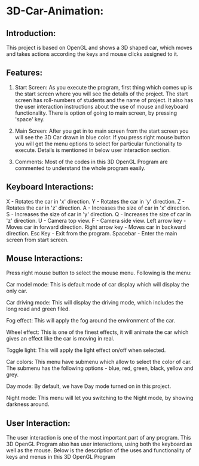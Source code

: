 # 3D-Car-Animation:

## Introduction:
This project is based on OpenGL and shows a 3D shaped car, which moves and takes actions according the keys and mouse clicks assigned to it. 

## Features: 

1.	Start Screen: As you execute the program, first thing which comes up is the start screen where you will see the details of the project. The start screen has roll-numbers of students and the name of project. It also has the user interaction instructions about the use of mouse and keyboard functionality. There is option of going to main screen, by pressing 'space' key.

2.	Main Screen: After you get in to main screen from the start screen you will see the 3D Car drawn in blue color. If you press right mouse button you will get the menu options to select for particular functionality to execute. Details is mentioned in below user interaction section.

3.	Comments: Most of the codes in this 3D OpenGL Program are commented to understand the whole program easily.

## Keyboard Interactions:
X - Rotates the car in 'x' direction.
Y - Rotates the car in 'y' direction.
Z - Rotates the car in 'z' direction.
A - Increases the size of car in 'x' direction.
S - Increases the size of car in 'y' direction.
Q - Increases the size of car in 'z' direction.
U - Camera top view.
F - Camera side view.
Left arrow key - Moves car in forward direction.
Right arrow key - Moves car in backward direction.
Esc Key - Exit from the program.
Spacebar - Enter the main screen from start screen.

## Mouse Interactions:
 
Press right mouse button to select the mouse menu. Following is the menu: 

Car model mode: This is default mode of car display which will display the only car.

Car driving mode: This will display the driving mode, which includes the long road and green filed.

Fog effect: This will apply the fog around the environment of the car.

Wheel effect: This is one of the finest effects, it will animate the car which gives an effect like the car is moving in real.

Toggle light: This will apply the light effect on/off when selected.

Car colors: This menu have submenu which allow to select the color of car. The submenu has the following options - blue, red, green, black, yellow and grey.

Day mode: By default, we have Day mode turned on in this project.

Night mode: This menu will let you switching to the Night mode, by showing darkness around.

## User Interaction:
The user interaction is one of the most important part of any program. This 3D OpenGL Program also has user interactions, using both the keyboard as well as the mouse. Below is the description of the uses and functionality of keys and menus in this 3D OpenGL Program
